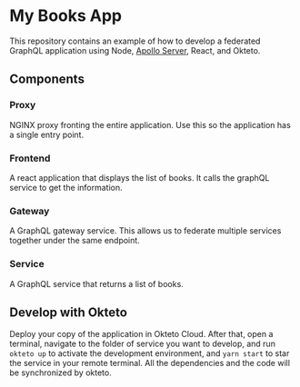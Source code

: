 # My Books App

This repository contains an example of how to develop a federated GraphQL application using Node, [Apollo Server](https://github.com/apollographql/apollo-server), React, and Okteto.

## Components

### Proxy

NGINX proxy fronting the entire application. Use this so the application has a single entry point.

### Frontend

A react application that displays the list of books. It calls the graphQL service to get the information.

### Gateway

A GraphQL gateway service. This allows us to federate multiple services together under the same endpoint.

### Service

A GraphQL service that returns a list of books.

## Develop with Okteto

Deploy your copy of the application in Okteto Cloud. After that, open a terminal, navigate to the folder of service you want to develop, and run `okteto up` to activate the development environment, and `yarn start` to star the service in your remote terminal. All the dependencies and the code will be synchronized by okteto.

